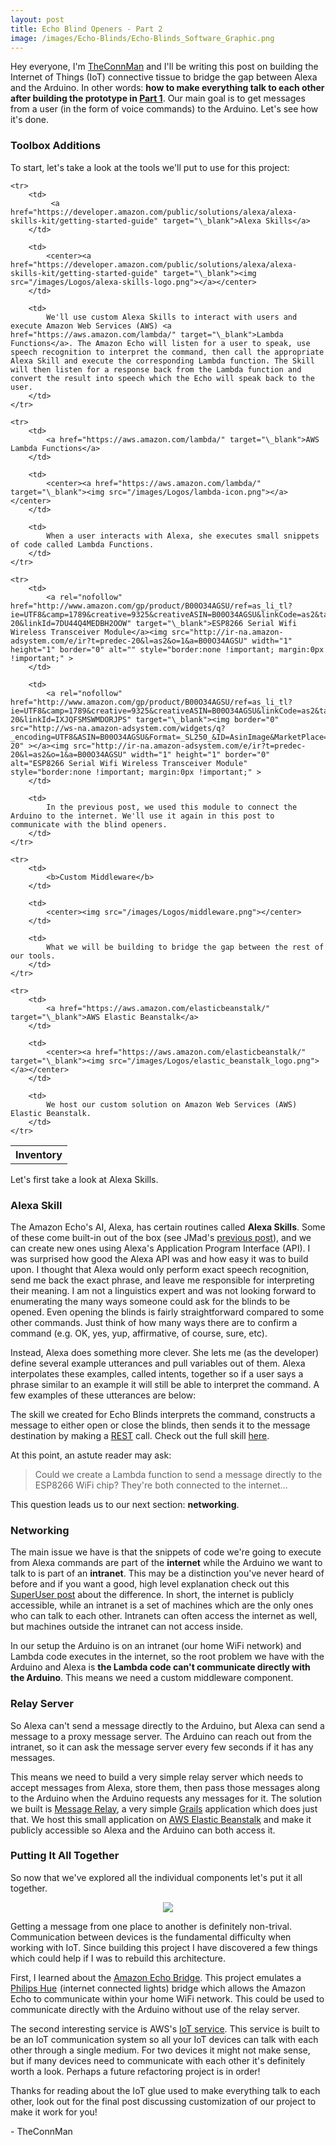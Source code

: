 ```yaml
---
layout: post
title: Echo Blind Openers - Part 2
image: /images/Echo-Blinds/Echo-Blinds_Software_Graphic.png
---
```

Hey everyone, I'm <a href="http://theconnman.com" target="\_blank">TheConnMan</a> and I'll be writing this post on building the Internet of Things (IoT) connective tissue to bridge the gap between Alexa and the Arduino. In other words: **how to make everything talk to each other after building the prototype in <a href="/Echo-Blind-Openers/" target="\_blank">Part 1</a>**. Our main goal is to get messages from a user (in the form of voice commands) to the Arduino. Let's see how it's done.

<!--more-->

### Toolbox Additions
To start, let's take a look at the tools we'll put to use for this project:

<table>
	<tr>
		<th colspan="3">Inventory</th>
	</tr>

	<tr>
		<td>
			 <a href="https://developer.amazon.com/public/solutions/alexa/alexa-skills-kit/getting-started-guide" target="\_blank">Alexa Skills</a>
		</td>

		<td>
			<center><a href="https://developer.amazon.com/public/solutions/alexa/alexa-skills-kit/getting-started-guide" target="\_blank"><img src="/images/Logos/alexa-skills-logo.png"></a></center>
		</td>

		<td>
			We'll use custom Alexa Skills to interact with users and execute Amazon Web Services (AWS) <a href="https://aws.amazon.com/lambda/" target="\_blank">Lambda Functions</a>. The Amazon Echo will listen for a user to speak, use speech recognition to interpret the command, then call the appropriate Alexa Skill and execute the corresponding Lambda function. The Skill will then listen for a response back from the Lambda function and convert the result into speech which the Echo will speak back to the user.
		</td>
	</tr>

	<tr>
		<td>
			<a href="https://aws.amazon.com/lambda/" target="\_blank">AWS Lambda Functions</a>
		</td>

		<td>
			<center><a href="https://aws.amazon.com/lambda/" target="\_blank"><img src="/images/Logos/lambda-icon.png"></a></center>
		</td>

		<td>
			When a user interacts with Alexa, she executes small snippets of code called Lambda Functions.
		</td>
	</tr>

	<tr>
		<td>
			<a rel="nofollow" href="http://www.amazon.com/gp/product/B00O34AGSU/ref=as_li_tl?ie=UTF8&camp=1789&creative=9325&creativeASIN=B00O34AGSU&linkCode=as2&tag=predec-20&linkId=7DU44Q4MEDBH2OOW" target="\_blank">ESP8266 Serial Wifi Wireless Transceiver Module</a><img src="http://ir-na.amazon-adsystem.com/e/ir?t=predec-20&l=as2&o=1&a=B00O34AGSU" width="1" height="1" border="0" alt="" style="border:none !important; margin:0px !important;" >
		</td>

		<td>
			<a rel="nofollow" href="http://www.amazon.com/gp/product/B00O34AGSU/ref=as_li_tl?ie=UTF8&camp=1789&creative=9325&creativeASIN=B00O34AGSU&linkCode=as2&tag=predec-20&linkId=IXJQFSMSWMDORJPS" target="\_blank"><img border="0" src="http://ws-na.amazon-adsystem.com/widgets/q?_encoding=UTF8&ASIN=B00O34AGSU&Format=_SL250_&ID=AsinImage&MarketPlace=US&ServiceVersion=20070822&WS=1&tag=predec-20" ></a><img src="http://ir-na.amazon-adsystem.com/e/ir?t=predec-20&l=as2&o=1&a=B00O34AGSU" width="1" height="1" border="0" alt="ESP8266 Serial Wifi Wireless Transceiver Module" style="border:none !important; margin:0px !important;" >
		</td>

		<td>
			In the previous post, we used this module to connect the Arduino to the internet. We'll use it again in this post to communicate with the blind openers.
		</td>
	</tr>

	<tr>
		<td>
			<b>Custom Middleware</b>
		</td>

		<td>
			<center><img src="/images/Logos/middleware.png"></center>
		</td>

		<td>
			What we will be building to bridge the gap between the rest of our tools.
		</td>
	</tr>

	<tr>
		<td>
			<a href="https://aws.amazon.com/elasticbeanstalk/" target="\_blank">AWS Elastic Beanstalk</a>
		</td>

		<td>
			<center><a href="https://aws.amazon.com/elasticbeanstalk/" target="\_blank"><img src="/images/Logos/elastic_beanstalk_logo.png"></a></center>
		</td>

		<td>
			We host our custom solution on Amazon Web Services (AWS) Elastic Beanstalk.
		</td>
	</tr>
</table>

Let's first take a look at Alexa Skills.

### Alexa Skill
The Amazon Echo's AI, Alexa, has certain routines called **Alexa Skills**. Some of these come built-in out of the box (see JMad's <a href="/Start-Automating/" target="\_blank">previous post</a>), and we can create new ones using Alexa's Application Program Interface (API). I was surprised how good the Alexa API was and how easy it was to build upon. I thought that Alexa would only perform exact speech recognition, send me back the exact phrase, and leave me responsible for interpreting their meaning. I am not a linguistics expert and was not looking forward to enumerating the many ways someone could ask for the blinds to be opened. Even opening the blinds is fairly straightforward compared to some other commands. Just think of how many ways there are to confirm a command (e.g. OK, yes, yup, affirmative, of course, sure, etc).

Instead, Alexa does something more clever. She lets me (as the developer) define several example utterances and pull variables out of them. Alexa interpolates these examples, called intents, together so if a user says a phrase similar to an example it will still be able to interpret the command. A few examples of these utterances are below:

<script src="https://gist.github.com/TheConnMan/6b7bbd6de7293dccdbb8.js"></script>

The skill we created for Echo Blinds interprets the command, constructs a message to either open or close the blinds, then sends it to the message destination by making a <a href="https://en.wikipedia.org/wiki/Representational_state_transfer" target="\_blank">REST</a> call. Check out the full skill <a href="https://github.com/TheConnMan/Home-Automation" target="\_blank">here</a>.

At this point, an astute reader may ask:

> Could we create a Lambda function to send a message directly to the ESP8266 WiFi chip? They're both connected to the internet...

This question leads us to our next section: **networking**.

### Networking
The main issue we have is that the snippets of code we're going to execute from Alexa commands are part of the **internet** while the Arduino we want to talk to is part of an **intranet**. This may be a distinction you've never heard of before and if you want a good, high level explanation check out this <a href="http://superuser.com/questions/135164/whats-the-difference-between-intranet-extranet-and-internet" target="\_blank">SuperUser post</a> about the difference. In short, the internet is publicly accessible, while an intranet is a set of machines which are the only ones who can talk to each other. Intranets can often access the internet as well, but machines outside the intranet can not access inside.

In our setup the Arduino is on an intranet (our home WiFi network) and Lambda code executes in the internet, so the root problem we have with the Arduino and Alexa is **the Lambda code can't communicate directly with the Arduino**. This means we need a custom middleware component.

### Relay Server
So Alexa can't send a message directly to the Arduino, but Alexa can send a message to a proxy message server. The Arduino can reach out from the intranet, so it can ask the message server every few seconds if it has any messages.

This means we need to build a very simple relay server which needs to accept messages from Alexa, store them, then pass those messages along to the Arduino when the Arduino requests any messages for it. The solution we built is <a href="https://github.com/TheConnMan/Message-Relay" target="\_blank">Message Relay</a>, a very simple <a href="https://grails.org/" target="\_blank">Grails</a> application which does just that. We host this small application on <a href="https://aws.amazon.com/elasticbeanstalk/" target="\_blank">AWS Elastic Beanstalk</a> and make it publicly accessible so Alexa and the Arduino can both access it.

### Putting It All Together
So now that we've explored all the individual components let's put it all together.

<center><img src="/images/Echo-Blinds/Echo-Blinds_Software_Graphic.png"></center>

Getting a message from one place to another is definitely non-trival. Communication between devices is the fundamental difficulty when working with IoT. Since building this project I have discovered a few things which could help if I was to rebuild this architecture.

First, I learned about the <a href="https://github.com/armzilla/amazon-echo-ha-bridge" target="\_blank">Amazon Echo Bridge</a>. This project emulates a <a rel="nofollow" href="http://www.amazon.com/gp/product/B00A4EUUO8/ref=as_li_tl?ie=UTF8&camp=1789&creative=9325&creativeASIN=B00A4EUUO8&linkCode=as2&tag=predec-20&linkId=KIYKMLJKMHEMUYUY" target="\_blank">Philips Hue</a><img src="http://ir-na.amazon-adsystem.com/e/ir?t=predec-20&l=as2&o=1&a=B00A4EUUO8" width="1" height="1" border="0" alt="" style="border:none !important; margin:0px !important;" > (internet connected lights) bridge which allows the Amazon Echo to communicate within your home WiFi network. This could be used to communicate directly with the Arduino without use of the relay server.

The second interesting service is AWS's <a href="https://aws.amazon.com/iot/" target="\_blank">IoT service</a>. This service is built to be an IoT communication system so all your IoT devices can talk with each other through a single medium. For two devices it might not make sense, but if many devices need to communicate with each other it's definitely worth a look. Perhaps a future refactoring project is in order!

Thanks for reading about the IoT glue used to make everything talk to each other, look out for the final post discussing customization of our project to make it work for you!

\- TheConnMan
